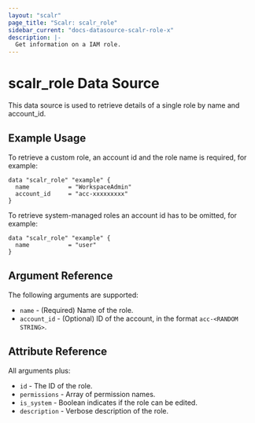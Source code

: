 ```yaml
---
layout: "scalr"
page_title: "Scalr: scalr_role"
sidebar_current: "docs-datasource-scalr-role-x"
description: |-
  Get information on a IAM role.
---
```


# scalr_role Data Source

This data source is used to retrieve details of a single role by name and account_id.

## Example Usage

To retrieve a custom role, an account id and the role name is required, for example: 

```hcl
data "scalr_role" "example" {
  name           = "WorkspaceAdmin"
  account_id     = "acc-xxxxxxxxx"
}
```

To retrieve system-managed roles an account id has to be omitted, for example:

```hcl
data "scalr_role" "example" {
  name           = "user"
}
```

## Argument Reference

The following arguments are supported:

* `name` - (Required) Name of the role.
* `account_id` - (Optional) ID of the account, in the format `acc-<RANDOM STRING>`.

## Attribute Reference

All arguments plus:

* `id` - The ID of the role.
* `permissions` - Array of permission names.
* `is_system` - Boolean indicates if the role can be edited.
* `description` - Verbose description of the role.
